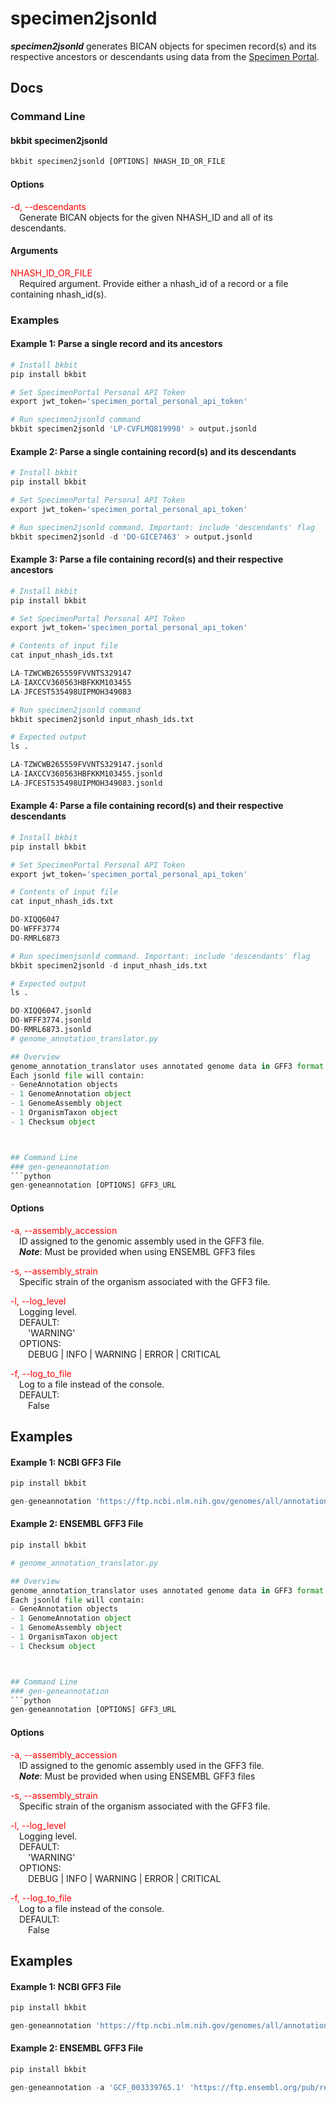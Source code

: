 # specimen2jsonld

<b>*specimen2jsonld*</b> generates BICAN objects for specimen record(s) and its respective ancestors or descendants using data from the [Specimen Portal](https://brain-specimenportal.org/). 

## Docs

### Command Line
#### bkbit specimen2jsonld

```python
bkbit specimen2jsonld [OPTIONS] NHASH_ID_OR_FILE
```

#### Options
<span style="color: red;">-d, --descendants</span> <br> 
&emsp;Generate BICAN objects for the given NHASH_ID and all of its descendants. <br>

#### Arguments
<span style="color: red;">NHASH_ID_OR_FILE</span> <br> 
&emsp;Required argument. Provide either a nhash_id of a record or a file containing nhash_id(s).<br>

### Examples
#### Example 1: Parse a <b>single</b> record and its ancestors 
```python
# Install bkbit 
pip install bkbit

# Set SpecimenPortal Personal API Token
export jwt_token='specimen_portal_personal_api_token'

# Run specimen2jsonld command 
bkbit specimen2jsonld 'LP-CVFLMQ819998' > output.jsonld
```

#### Example 2: Parse a <b>single</b> containing record(s) and its descendants  
```python
# Install bkbit 
pip install bkbit

# Set SpecimenPortal Personal API Token
export jwt_token='specimen_portal_personal_api_token'

# Run specimen2jsonld command. Important: include 'descendants' flag
bkbit specimen2jsonld -d 'DO-GICE7463' > output.jsonld
```

#### Example 3: Parse a <b>file</b> containing record(s) and their respective ancestors 
```python
# Install bkbit 
pip install bkbit

# Set SpecimenPortal Personal API Token
export jwt_token='specimen_portal_personal_api_token'

# Contents of input file 
cat input_nhash_ids.txt

LA-TZWCWB265559FVVNTS329147
LA-IAXCCV360563HBFKKM103455
LA-JFCEST535498UIPMOH349083

# Run specimen2jsonld command 
bkbit specimen2jsonld input_nhash_ids.txt 

# Expected output 
ls .

LA-TZWCWB265559FVVNTS329147.jsonld
LA-IAXCCV360563HBFKKM103455.jsonld
LA-JFCEST535498UIPMOH349083.jsonld
```


#### Example 4: Parse a <b>file</b> containing record(s) and their respective descendants 
```python
# Install bkbit 
pip install bkbit

# Set SpecimenPortal Personal API Token
export jwt_token='specimen_portal_personal_api_token'

# Contents of input file 
cat input_nhash_ids.txt

DO-XIQQ6047
DO-WFFF3774
DO-RMRL6873

# Run specimenjsonld command. Important: include 'descendants' flag
bkbit specimen2jsonld -d input_nhash_ids.txt 

# Expected output 
ls .

DO-XIQQ6047.jsonld
DO-WFFF3774.jsonld
DO-RMRL6873.jsonld
# genome_annotation_translator.py

## Overview
genome_annotation_translator uses annotated genome data in GFF3 format to generate respective data objects representing genes, genome assemblies, and organisms. All data object are defined in the [Genome Annotation Schema](https://brain-bican.github.io/models/index_genome_annotation/).<br>
Each jsonld file will contain:
- GeneAnnotation objects
- 1 GenomeAnnotation object
- 1 GenomeAssembly object
- 1 OrganismTaxon object
- 1 Checksum object



## Command Line
### gen-geneannotation
```python
gen-geneannotation [OPTIONS] GFF3_URL 
```

#### Options
<span style="color: red;">-a, --assembly_accession</span> <br> 
&emsp;ID assigned to the genomic assembly used in the GFF3 file. <br>
&emsp;<b>*Note*</b>: Must be provided when using ENSEMBL GFF3 files

<span style="color: red;">-s, --assembly_strain</span> <br>
&emsp;Specific strain of the organism associated with the GFF3 file.

<span style="color: red;">-l, --log_level</span> <br>
&emsp;Logging level. <br>
&emsp;DEFAULT:<br>
&emsp;&emsp;'WARNING'<br>
&emsp;OPTIONS:<br>
&emsp;&emsp;DEBUG | INFO | WARNING | ERROR | CRITICAL 

<span style="color: red;">-f, --log_to_file</span> <br>
&emsp;Log to a file instead of the console. <br>
&emsp;DEFAULT:<br>
&emsp;&emsp;False <br>

## Examples
#### Example 1: NCBI GFF3 File 

```python
pip install bkbit

gen-geneannotation 'https://ftp.ncbi.nlm.nih.gov/genomes/all/annotation_releases/9823/106/GCF_000003025.6_Sscrofa11.1/GCF_000003025.6_Sscrofa11.1_genomic.gff.gz' > output.jsonld
```

#### Example 2: ENSEMBL GFF3 File 

```python
pip install bkbit

# genome_annotation_translator.py

## Overview
genome_annotation_translator uses annotated genome data in GFF3 format to generate respective data objects representing genes, genome assemblies, and organisms. All data object are defined in the [Genome Annotation Schema](https://brain-bican.github.io/models/index_genome_annotation/).<br>
Each jsonld file will contain:
- GeneAnnotation objects
- 1 GenomeAnnotation object
- 1 GenomeAssembly object
- 1 OrganismTaxon object
- 1 Checksum object



## Command Line
### gen-geneannotation
```python
gen-geneannotation [OPTIONS] GFF3_URL 
```

#### Options
<span style="color: red;">-a, --assembly_accession</span> <br> 
&emsp;ID assigned to the genomic assembly used in the GFF3 file. <br>
&emsp;<b>*Note*</b>: Must be provided when using ENSEMBL GFF3 files

<span style="color: red;">-s, --assembly_strain</span> <br>
&emsp;Specific strain of the organism associated with the GFF3 file.

<span style="color: red;">-l, --log_level</span> <br>
&emsp;Logging level. <br>
&emsp;DEFAULT:<br>
&emsp;&emsp;'WARNING'<br>
&emsp;OPTIONS:<br>
&emsp;&emsp;DEBUG | INFO | WARNING | ERROR | CRITICAL 

<span style="color: red;">-f, --log_to_file</span> <br>
&emsp;Log to a file instead of the console. <br>
&emsp;DEFAULT:<br>
&emsp;&emsp;False <br>

## Examples
#### Example 1: NCBI GFF3 File 

```python
pip install bkbit

gen-geneannotation 'https://ftp.ncbi.nlm.nih.gov/genomes/all/annotation_releases/9823/106/GCF_000003025.6_Sscrofa11.1/GCF_000003025.6_Sscrofa11.1_genomic.gff.gz' > output.jsonld
```

#### Example 2: ENSEMBL GFF3 File 

```python
pip install bkbit

gen-geneannotation -a 'GCF_003339765.1' 'https://ftp.ensembl.org/pub/release-104/gff3/macaca_mulatta/Macaca_mulatta.Mmul_10.104.gff3.gz' > output.jsonld
```